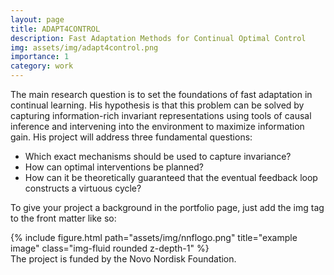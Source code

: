 ```yaml
---
layout: page
title: ADAPT4CONTROL
description: Fast Adaptation Methods for Continual Optimal Control
img: assets/img/adapt4control.png
importance: 1
category: work
---
```


The main research question is to set the foundations of fast adaptation in continual learning.
His hypothesis is that this problem can be solved by capturing information-rich invariant representations
using tools of causal inference and intervening into the environment to maximize information gain. His
project will address three fundamental questions: 

 * Which exact mechanisms should be used to capture
invariance? 
 * How can optimal interventions be planned? 
 * How can it be theoretically guaranteed that the eventual feedback loop constructs a virtuous cycle?

To give your project a background in the portfolio page, just add the img tag to the front matter like so:


<div class="row">
    <div class="col-sm mt-3 mt-md-0">
        {% include figure.html path="assets/img/nnflogo.png" title="example image" class="img-fluid rounded z-depth-1" %}
    </div>
</div>
<div class="caption">
    The project is funded by the Novo Nordisk Foundation.
</div>
